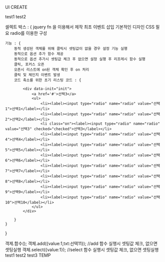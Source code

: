 UI CREATE


test1
test2

셀렉트 박스 : {
	jquery fn 을 이용해서 제작
	최초 이벤트 삽입
	기본적인 디자인 CSS 필요
	radio를 이용한 구성

	기능 : {
		동적 생성된 객체를 위해 클릭시 셋팅값이 없을 경우 설정 기능 실행
		동적으로 옵션 추가 함수 제공
		동적으로 옵션 추가시 셋팅값 체크 후 없으면 설정 실행 후 리프레시 함수 실행
		클릭, 포커스 오픈
		오픈시 리스트에 on된 객체 확인 후 on 처리
		클릭 및 체인지 이벤트 발생
		코드 축소를 위한 초기 리스팅 코드 : {

			<div data-init="init">
				<a href='#'>선택3</a>
				<ul>
					<li><label><input type="radio" name="radio" value="선택1">선택1</label></li>
					<li><label><input type="radio" name="radio" value="선택2">선택2</label></li>
					<li class="on"><label><input type="radio" name="radio" value="선택3" checked="checked">선택3</label></li>
					<li><label><input type="radio" name="radio" value="선택4">선택4</label></li>
					<li><label><input type="radio" name="radio" value="선택5">선택5</label></li>
					<li><label><input type="radio" name="radio" value="선택6">선택6</label></li>
					<li><label><input type="radio" name="radio" value="선택7">선택7</label></li>
					<li><label><input type="radio" name="radio" value="선택8">선택8</label></li>
					<li><label><input type="radio" name="radio" value="선택9">선택9</label></li>
					<li><label><input type="radio" name="radio" value="선택10">선택10</label></li>
				</ul>
			</div>

		}
	}
}


객제.함수();
객체.add({value:1,txt:선택11}); //add 함수 실행시 셋팅값 체크, 없으면 셋팅실행
객체.select({value:1}); //select 함수 실행시 셋팅값 체크, 없으면 셋팅실행
test1
test2
test3
TEMP

